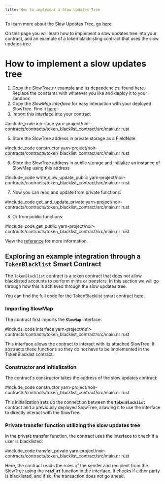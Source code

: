 ```yaml
---
title: How to implement a Slow Updates Tree
---
```


To learn more about the Slow Updates Tree, go [here](./main.md)

On this page you will learn how to implement a slow updates tree into your contract, and an example of a token blacklisting contract that uses the slow updates tree.

# How to implement a slow updates tree

1. Copy the *SlowTree.nr* example and its dependencies, found [here](https://github.com/AztecProtocol/aztec-packages/tree/master/yarn-project/noir-contracts/contracts/slow_tree_contract). Replace the constants with whatever you like and deploy it to your sandbox
2. Copy the *SlowMap interface* for easy interaction with your deployed SlowTree. Find it [here](https://github.com/AztecProtocol/aztec-packages/blob/master/yarn-project/noir-contracts/contracts/token_blacklist_contract/src/interfaces.nr)
3. Import this interface into your contract

#include_code interface yarn-project/noir-contracts/contracts/token_blacklist_contract/src/main.nr rust

5. Store the SlowTree address in private storage as a FieldNote

#include_code constructor yarn-project/noir-contracts/contracts/token_blacklist_contract/src/main.nr rust

6. Store the SlowTree address in public storage and initialize an instance of SlowMap using this address

#include_code write_slow_update_public yarn-project/noir-contracts/contracts/token_blacklist_contract/src/main.nr rust

7. Now you can read and update from private functions:

#include_code get_and_update_private yarn-project/noir-contracts/contracts/token_blacklist_contract/src/main.nr rust

8. Or from public functions:

#include_code get_public yarn-project/noir-contracts/contracts/token_blacklist_contract/src/main.nr rust

View the [reference](../../../references/slow_updates_tree.md) for more information.

## Exploring an example integration through a **`TokenBlacklist`** Smart Contract

The `TokenBlacklist` contract is a token contract that does not allow blacklisted accounts to perform mints or transfers. In this section we will go through how this is achieved through the slow updates tree.

You can find the full code for the TokenBlacklist smart contract [here](https://github.com/AztecProtocol/aztec-packages/tree/master/yarn-project/noir-contracts/contracts/token_blacklist_contract).

### Importing SlowMap

The contract first imports the **`SlowMap`** interface:

#include_code interface yarn-project/noir-contracts/contracts/token_blacklist_contract/src/main.nr rust

This interface allows the contract to interact with its attached SlowTree. It abstracts these functions so they do not have to be implemented in the TokenBlacklist contract.

### Constructor and initialization

The contract's constructor takes the address of the slow updates contract:

#include_code constructor yarn-project/noir-contracts/contracts/token_blacklist_contract/src/main.nr rust

This initialization sets up the connection between the **`TokenBlacklist`** contract and a previously deployed SlowTree, allowing it to use the interface to directly interact with the SlowTree. 

### Private transfer function utilizing the slow updates tree

In the private transfer function, the contract uses the interface to check if a user is blacklisted:

#include_code transfer_private yarn-project/noir-contracts/contracts/token_blacklist_contract/src/main.nr rust

Here, the contract reads the roles of the sender and recipient from the SlowTree using the **`read_at`** function in the interface. It checks if either party is blacklisted, and if so, the transaction does not go ahead.
